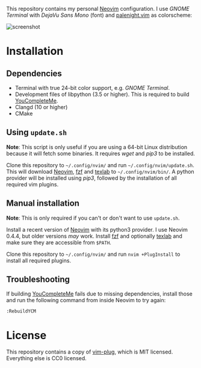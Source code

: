 This repository contains my personal [Neovim](https://neovim.io/)
configuration. I use _GNOME Terminal_ with _DejaVu Sans Mono_ (font) and
[palenight.vim](https://github.com/drewtempelmeyer/palenight.vim) as
colorscheme:

![screenshot](https://user-images.githubusercontent.com/8235638/68037890-0b511500-fcc9-11e9-98b1-e31aa40b06f2.png)

# Installation

## Dependencies

* Terminal with true 24-bit color support, e.g. _GNOME Terminal_.
* Development files of libpython (3.5 or higher). This is required to build
  [YouCompleteMe](https://github.com/ycm-core/YouCompleteMe).
* Clangd (10 or higher)
* CMake

## Using `update.sh`

**Note**: This script is only useful if you are using a 64-bit Linux
distribution because it will fetch some binaries. It requires _wget_ and
_pip3_ to be installed.

Clone this repository to `~/.config/nvim/` and run
`~/.config/nvim/update.sh`. This will download
[Neovim](https://neovim.io/), [fzf](https://github.com/junegunn/fzf) and
[texlab](https://texlab.netlify.com) to `~/.config/nvim/bin/`. A python
provider will be installed using _pip3_, followed by the installation of
all required vim plugins.

## Manual installation

**Note**: This is only required if you can't or don't want to use
`update.sh`.

Install a recent version of [Neovim](https://neovim.io/) with its python3
provider. I use Neovim 0.4.4, but older versions _may_ work. Install
[fzf](https://github.com/junegunn/fzf) and optionally
[texlab](https://texlab.netlify.com) and make sure they are accessible from
`$PATH`.

Clone this repository to `~/.config/nvim/` and run `nvim +PlugInstall` to
install all required plugins.

## Troubleshooting

If building [YouCompleteMe](https://github.com/ycm-core/YouCompleteMe)
fails due to missing dependencies, install those and run the following
command from inside Neovim to try again:

```vim
:RebuildYCM
```

# License

This repository contains a copy of
[vim-plug](https://github.com/junegunn/vim-plug), which is MIT licensed.
Everything else is CC0 licensed.

